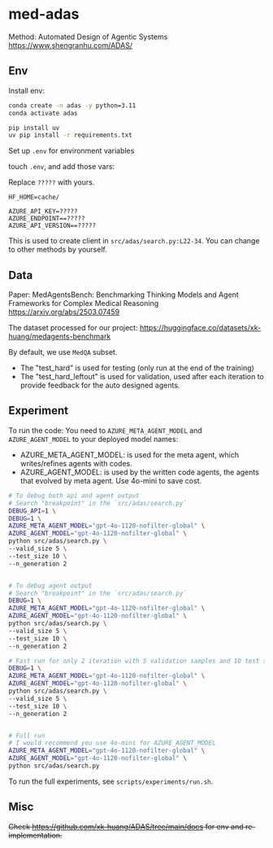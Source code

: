 # med-adas

Method: Automated Design of Agentic Systems https://www.shengranhu.com/ADAS/


## Env

Install env:

```bash
conda create -n adas -y python=3.11
conda activate adas

pip install uv
uv pip install -r requirements.txt
```

Set up `.env` for environment variables

touch `.env`, and add those vars:

Replace `?????` with yours.

```
HF_HOME=cache/

AZURE_API_KEY=?????
AZURE_ENDPOINT==?????
AZURE_API_VERSION==?????
```

This is used to create client in `src/adas/search.py:L22-34`.
You can change to other methods by yourself.

## Data

Paper: MedAgentsBench: Benchmarking Thinking Models and Agent Frameworks for Complex Medical Reasoning https://arxiv.org/abs/2503.07459

The dataset processed for our project: https://huggingface.co/datasets/xk-huang/medagents-benchmark

By default, we use `MedQA` subset.
- The "test_hard" is used for testing (only run at the end of the training)
- The "test_hard_leftout" is used for validation, used after each iteration to provide feedback for the auto designed agents.



## Experiment

To run the code:
You need to `AZURE_META_AGENT_MODEL` and `AZURE_AGENT_MODEL` to your deployed model names:
- AZURE_META_AGENT_MODEL: is used for the meta agent, which writes/refines agents with codes.
- AZURE_AGENT_MODEL: is used by the written code agents, the agents that evolved by meta agent. Use 4o-mini to save cost.

```bash
# To debug both api and agent output
# Search "breakpoint" in the `src/adas/search.py`
DEBUG_API=1 \
DEBUG=1 \
AZURE_META_AGENT_MODEL="gpt-4o-1120-nofilter-global" \
AZURE_AGENT_MODEL="gpt-4o-1120-nofilter-global" \
python src/adas/search.py \
--valid_size 5 \
--test_size 10 \
--n_generation 2


# To debug agent output
# Search "breakpoint" in the `src/adas/search.py`
DEBUG=1 \
AZURE_META_AGENT_MODEL="gpt-4o-1120-nofilter-global" \
AZURE_AGENT_MODEL="gpt-4o-1120-nofilter-global" \
python src/adas/search.py \
--valid_size 5 \
--test_size 10 \
--n_generation 2

# Fast run for only 2 iteration with 5 validation samples and 10 test samples
DEBUG=1 \
AZURE_META_AGENT_MODEL="gpt-4o-1120-nofilter-global" \
AZURE_AGENT_MODEL="gpt-4o-1120-nofilter-global" \
python src/adas/search.py \
--valid_size 5 \
--test_size 10 \
--n_generation 2


# Full run
# I would recommend you use 4o-mini for AZURE_AGENT_MODEL
AZURE_META_AGENT_MODEL="gpt-4o-1120-nofilter-global" \
AZURE_AGENT_MODEL="gpt-4o-1120-nofilter-global" \
python src/adas/search.py
```

To run the full experiments, see `scripts/experiments/run.sh`.

## Misc

~~Check https://github.com/xk-huang/ADAS/tree/main/docs for env and re-implementation.~~
